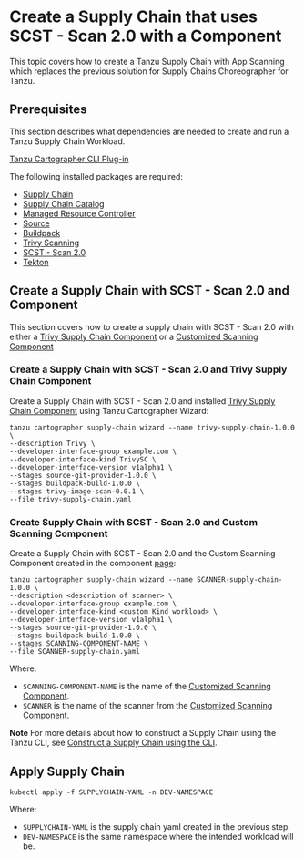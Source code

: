 # Create a Supply Chain that uses SCST - Scan 2.0 with a Component

This topic covers how to create a Tanzu Supply Chain with App Scanning which replaces the previous
solution for Supply Chains Choreographer for Tanzu.

## <a id="prerequisites"></a> Prerequisites

This section describes what dependencies are needed to create and run a Tanzu Supply Chain Workload.

[Tanzu Cartographer CLI Plug-in](../../install-tanzu-cli.hbs.md)

The following installed packages are required:

- [Supply Chain](../../supply-chain/platform-engineering/how-to/installing-supply-chain/about.hbs.md)
- [Supply Chain Catalog](../../supply-chain/platform-engineering/how-to/installing-supply-chain/about.hbs.md)
- [Managed Resource Controller](../../supply-chain/platform-engineering/how-to/installing-supply-chain/about.hbs.md)
- [Source](../../supply-chain/reference/catalog/about.hbs.md#source-git-provider)
- [Buildpack](../../supply-chain/reference/catalog/about.hbs.md#buildpack-build)
- [Trivy Scanning](../../supply-chain/reference/catalog/about.hbs.md#trivy-image-scan)
- [SCST - Scan 2.0](../install-app-scanning.hbs.md)
- [Tekton](../../tekton/install-tekton.hbs.md)

## <a id="supply-chain-scan-2.0"></a> Create a Supply Chain with SCST - Scan 2.0 and Component

This section covers how to create a supply chain with SCST - Scan 2.0 with either a [Trivy Supply Chain Component](./setup-supply-chain-component.hbs.md#install-trivy-sc) or a [Customized Scanning Component](./setup-supply-chain-component.hbs.md#customize-scan-component)

### <a id="scan-2.0-and-trivy"></a> Create a Supply Chain with SCST - Scan 2.0 and Trivy Supply Chain Component

Create a Supply Chain with SCST - Scan 2.0 and installed [Trivy Supply Chain Component](./setup-supply-chain-component.hbs.md#install-trivy-sc) using Tanzu Cartographer Wizard:

  ```console
  tanzu cartographer supply-chain wizard --name trivy-supply-chain-1.0.0 \
  --description Trivy \
  --developer-interface-group example.com \
  --developer-interface-kind TrivySC \
  --developer-interface-version v1alpha1 \
  --stages source-git-provider-1.0.0 \
  --stages buildpack-build-1.0.0 \
  --stages trivy-image-scan-0.0.1 \
  --file trivy-supply-chain.yaml
  ```

### <a id="scan-2.0-and-custom-scanning"></a> Create Supply Chain with SCST - Scan 2.0 and Custom Scanning Component

Create a Supply Chain with SCST - Scan 2.0 and the Custom Scanning Component created in the
component [page](./setup-supply-chain-component.hbs.md#customize-scan-component):

  ```console
  tanzu cartographer supply-chain wizard --name SCANNER-supply-chain-1.0.0 \
  --description <description of scanner> \
  --developer-interface-group example.com \
  --developer-interface-kind <custom Kind workload> \
  --developer-interface-version v1alpha1 \
  --stages source-git-provider-1.0.0 \
  --stages buildpack-build-1.0.0 \
  --stages SCANNING-COMPONENT-NAME \
  --file SCANNER-supply-chain.yaml
  ```

  Where:

  * `SCANNING-COMPONENT-NAME` is the name of the [Customized Scanning Component](./setup-supply-chain-component.hbs.md#customize-scan-component).
  * `SCANNER` is the name of the scanner from the [Customized Scanning Component](./setup-supply-chain-component.hbs.md#customize-scan-component).

**Note** For more details about how to construct a Supply Chain using the Tanzu CLI, see [Construct a Supply Chain using the CLI](../../supply-chain/platform-engineering/how-to/supply-chain-authoring/construct-with-cli.hbs.md).

## <a id="apply-supply-chain"></a> Apply Supply Chain

  ```console
  kubectl apply -f SUPPLYCHAIN-YAML -n DEV-NAMESPACE
  ```

  Where:

  * `SUPPLYCHAIN-YAML` is the supply chain yaml created in the previous step.
  * `DEV-NAMESPACE` is the same namespace where the intended workload will be.
